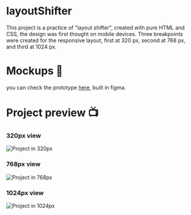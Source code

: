 # layoutShifter

This project is a practice of "layout shifter", created with pure HTML and CSS, the design was first thought on mobile devices.
Three breakpoints were created for the responsive layout, first at 320 px, second at 768 px, and third at 1024 px.

# Mockups 🎨
you can check the prototype <a href="https://www.figma.com/file/pgQv5T9yKyyeFVt3wmDJmI/Layout-shifter?node-id=0%3A1">here</a>, built in figma.

# Project preview 📺
### 320px view
<img src="https://i.ibb.co/0GFzFq2/min-width-320px.png" alt="Project in 320px"/><br/>

### 768px view
<img src="https://i.ibb.co/MZV9V4C/min-width-768px.png" alt="Project in 768px"/><br/>

### 1024px view
<img src="https://i.ibb.co/PDydzB4/max-width-1024px.png" alt="Project in 1024px"/><br/>
